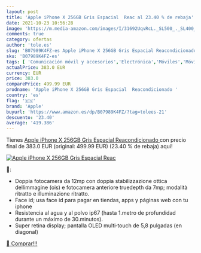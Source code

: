 ```yaml
---
layout: post
title: 'Apple iPhone X 256GB Gris Espacial  Reac al 23.40 % de rebaja'
date: 2021-10-23 10:56:28
image: 'https://m.media-amazon.com/images/I/31692UqvRcL._SL500_._SL400_.jpg'
comments: true
category: ofertas
author: 'tole.es'
slug: 'B07989K4FZ-es Apple iPhone X 256GB Gris Espacial Reacondicionado'
sku: 'B07989K4FZ-es'
tags: [ 'Comunicación móvil y accesorios','Electrónica','Móviles','Móviles y smartphones libres','apple','iphone', ]
actualPrice: 383.0 EUR
currency: EUR
price: 383.0
comparePrice: 499.99 EUR
prodname: 'Apple iPhone X 256GB Gris Espacial  Reacondicionado '
country: 'es'
flag: '🇪🇸'
brand: 'Apple'
buyurl: 'https://www.amazon.es/dp/B07989K4FZ/?tag=tolees-21'
descuento: '23.40'
average: '419.386'
---
```


Tienes [Apple iPhone X 256GB Gris Espacial  Reacondicionado ](https://www.amazon.es/dp/B07989K4FZ/?tag=tolees-21) con precio final de  383.0 EUR (original: 499.99 EUR) (23.40 %  de rebaja) aqui!

[![Apple iPhone X 256GB Gris Espacial  Reac](https://m.media-amazon.com/images/I/31692UqvRcL._SL500_._SL400_.jpg)](https://www.amazon.es/dp/B07989K4FZ/?tag=tolees-21)

🔎:

- Doppia fotocamera da 12mp con doppia stabilizzazione ottica dellimmagine (ois) e fotocamera anteriore truedepth da 7mp; modalità ritratto e illuminazione ritratto.
- Face id; usa face id para pagar en tiendas, apps y páginas web con tu iphone
- Resistencia al agua y al polvo ip67 (hasta 1.metro de profundidad durante un máximo de 30.minutos).
- Super retina display; pantalla OLED multi‑touch de 5,8 pulgadas (en diagonal)

[🛒 Comprar!!!](https://www.amazon.es/dp/B07989K4FZ/?tag=tolees-21)
